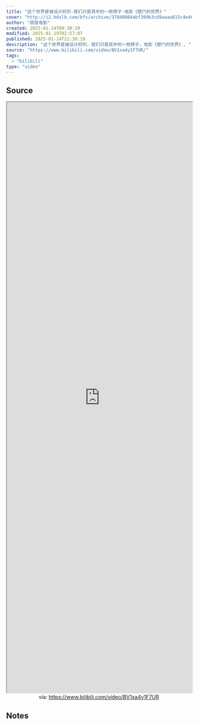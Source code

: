 ```yaml
---
title: "这个世界是被设计好的-我们只是其中的一枚棋子-电影《楚门的世界》"
cover: "http://i2.hdslb.com/bfs/archive/37840084abf399b3cd9aaaa815c4e46787e7fcd3.jpg@189w_107h.webp"
author: "顾我电影"
created: 2025-01-14T09:30:29
modified: 2025-01-19T02:57:07
published: 2025-01-14T21:30:19
description: "这个世界是被设计好的，我们只是其中的一枚棋子，电影《楚门的世界》, "
source: "https://www.bilibili.com/video/BV1xa4y1F7UR/"
tags:
  - "bilibili"
type: "video"
---
```


## Source

<iframe src='https://player.bilibili.com/player.html?isOutside=true&bvid=BV1xa4y1F7UR&p=1&autoplay=false' style='height:40vh;width:100%' class='iframe-radius' allow='fullscreen'></iframe>
<center>via: <a href='https://www.bilibili.com/video/BV1xa4y1F7UR' target='_blank' class='external-link'>https://www.bilibili.com/video/BV1xa4y1F7UR</a></center>

## Notes
